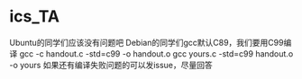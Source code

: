 # ics_TA
Ubuntu的同学们应该没有问题吧
Debian的同学们gcc默认C89，我们要用C99编译
gcc -c handout.c -std=c99 -o handout.o
gcc yours.c -std=c99 handout.o -o yours
如果还有编译失败问题的可以发issue，尽量回答
